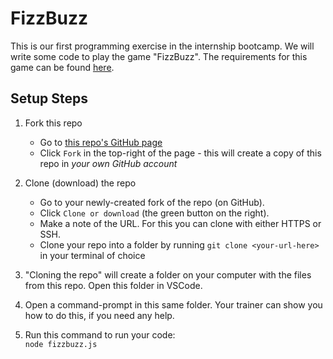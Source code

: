 # FizzBuzz

This is our first programming exercise in the internship bootcamp. We will write some code to play the game "FizzBuzz". The requirements for this game can be found [here](FizzBuzzSpec.md).

## Setup Steps

1. Fork this repo
    - Go to [this repo's GitHub page](https://github.com/cameronmccormack/loc-interns-fizzbuzz)
    - Click `Fork` in the top-right of the page - this will create a copy of this repo in *your own GitHub account*
2. Clone (download) the repo
    - Go to your newly-created fork of the repo (on GitHub).
    - Click `Clone or download` (the green button on the right).
    - Make a note of the URL. For this you can clone with either HTTPS or SSH.
    - Clone your repo into a folder by running `git clone <your-url-here>` in your terminal of choice

3. "Cloning the repo" will create a folder on your computer with the files from this repo. Open this folder in VSCode.

4. Open a command-prompt in this same folder. Your trainer can show you how to do this, if you need any help.

5. Run this command to run your code:  
`node fizzbuzz.js`
